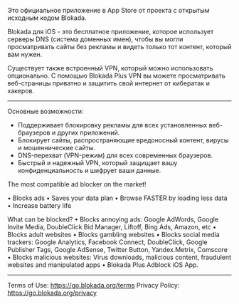 Это официальное приложение в App Store от проекта с открытым исходным кодом Blokada.

Blokada для iOS - это бесплатное приложение, которое использует серверы DNS (система доменных имен), чтобы вы могли просматривать сайты без рекламы и видеть только тот контент, который вам нужен.

Существует также встроенный VPN, который можно использовать опционально. С помощью Blokada Plus VPN вы можете просматривать веб-страницы приватно и защитить свой интернет от кибератак и хакеров.

----

Основные возможности:

- Поддерживает блокировку рекламы для всех установленных веб-браузеров и других приложений.
- Блокирует сайты, распространяющие вредоносный контент, вирусы и мошеннические сайты.
- DNS-перехват (VPN-режим) для всех современных браузеров.
- Быстрый и надежный VPN, который защищает вашу конфиденциальность и шифрует ваши данные.

The most compatible ad blocker on the market!

• Blocks ads • Saves your data plan • Browse FASTER by loading less data • Increase battery life

What can be blocked? • Blocks annoying ads: Google AdWords, Google Invite Media, DoubleClick Bid Manager, Liftoff, Bing Ads, Amazon, etc • Blocks adult websites • Blocks gambling websites • Blocks social media trackers: Google Analytics, Facebook Connect, DoubleClick, Google Publisher Tags, Google AdSense, Twitter Button, Yandex.Metrix, Comscore • Blocks malicious websites: Virus downloads, malicious content, fraudulent websites and manipulated apps • Blokada Plus Adblock iOS App.

----

Terms of Use: https://go.blokada.org/terms Privacy Policy: https://go.blokada.org/privacy

